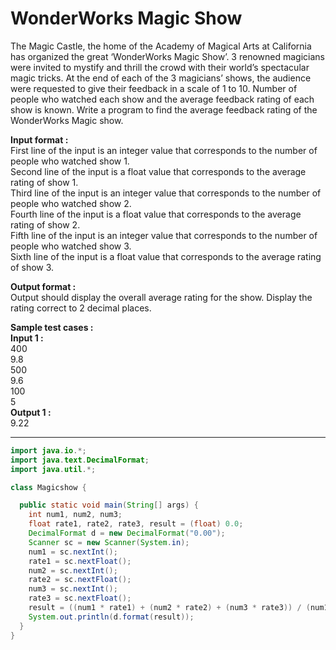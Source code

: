 # WonderWorks Magic Show

The Magic Castle, the home of the Academy of Magical Arts at California has organized the great ‘WonderWorks Magic Show’. 3 renowned magicians were invited to mystify and thrill the crowd with their world’s spectacular magic tricks. At the end of each of the 3 magicians’ shows, the audience were requested to give their feedback in a scale of 1 to 10. Number of people who watched each show and the average feedback rating of each show is known. Write a program to find the average feedback rating of the WonderWorks Magic show.

**Input format :** <br>
First line of the input is an integer value that corresponds to the number of people who watched show 1.<br>
Second line of the input is a float value that corresponds to the average rating of show 1.<br>
Third line of the input is an integer value that corresponds to the number of people who watched show 2.<br>
Fourth line of the input is a float value that corresponds to the average rating of show 2.<br>
Fifth line of the input is an integer value that corresponds to the number of people who watched show 3.<br>
Sixth line of the input is a float value that corresponds to the average rating of show 3.<br>

**Output format :** <br>
Output should display the overall average rating for the show. Display the rating correct to 2 decimal places.

**Sample test cases :** <br>
**Input 1 :** <br>
400<br>
9.8<br>
500<br>
9.6<br>
100<br>
5<br>
**Output 1 :** <br>
9.22

---------------------------------------------------------------------------------------------------------------------------------------------------------------------------

```java
import java.io.*;
import java.text.DecimalFormat;
import java.util.*;

class Magicshow {

  public static void main(String[] args) {
    int num1, num2, num3;
    float rate1, rate2, rate3, result = (float) 0.0;
    DecimalFormat d = new DecimalFormat("0.00");
    Scanner sc = new Scanner(System.in);
    num1 = sc.nextInt();
    rate1 = sc.nextFloat();
    num2 = sc.nextInt();
    rate2 = sc.nextFloat();
    num3 = sc.nextInt();
    rate3 = sc.nextFloat();
    result = ((num1 * rate1) + (num2 * rate2) + (num3 * rate3)) / (num1 + num2 + num3);
    System.out.println(d.format(result));
  }
}


```
